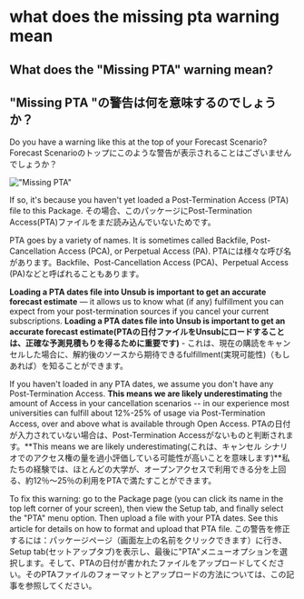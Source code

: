 # what does the missing pta warning mean

## What does the "Missing PTA" warning mean?

## "Missing PTA "の警告は何を意味するのでしょうか？

Do you have a warning like this at the top of your Forecast Scenario? Forecast Scenarioのトップにこのような警告が表示されることはございませんでしょうか？

!["Missing PTA"](https://downloads.intercomcdn.com/i/o/337656123/7f3347e60f6794ef2fa7318a/image.png?expires=1621208724\&signature=7eec8c9c1a9ff32aaf634429e9a88aff8913dfc1444b849d89e53dc688bfe527)

If so, it's because you haven't yet loaded a Post-Termination Access (PTA) file to this Package. その場合、このパッケージにPost-Termination Access(PTA)ファイルをまだ読み込んでいないためです。

PTA goes by a variety of names. It is sometimes called Backfile, Post-Cancellation Access (PCA), or Perpetual Access (PA). PTAには様々な呼び名があります。Backfile、Post-Cancellation Access (PCA)、Perpetual Access (PA)などと呼ばれることもあります。

**Loading a PTA dates file into Unsub is important to get an accurate forecast estimate** — it allows us to know what (if any) fulfillment you can expect from your post-termination sources if you cancel your current subscriptions. **Loading a PTA dates file into Unsub is important to get an accurate forecast estimate(PTAの日付ファイルをUnsubにロードすることは、正確な予測見積もりを得るために重要です)** - これは、現在の購読をキャンセルした場合に、解約後のソースから期待できるfulfillment(実現可能性)（もしあれば）を知ることができます。

If you haven't loaded in any PTA dates, we assume you don't have any Post-Termination Access. **This means we are likely underestimating** the amount of Access in your cancellation scenarios -- in our experience most universities can fulfill about 12%-25% of usage via Post-Termination Access, over and above what is available through Open Access. PTAの日付が入力されていない場合は、Post-Termination Accessがないものと判断されます。\*\*This means we are likely underestimating(これは、キャンセル シナリオでのアクセス権の量を過小評価している可能性が高いことを意味します)\*\*私たちの経験では、ほとんどの大学が、オープンアクセスで利用できる分を上回る、約12％～25％の利用をPTAで満たすことができます。

To fix this warning: go to the Package page (you can click its name in the top left corner of your screen), then view the Setup tab, and finally select the "PTA" menu option. Then upload a file with your PTA dates. See this article for details on how to format and upload that PTA file. この警告を修正するには：パッケージページ（画面左上の名前をクリックできます）に行き、Setup tab(セットアップタブ)を表示し、最後に"PTA"メニューオプションを選択します。そして、PTAの日付が書かれたファイルをアップロードしてください。そのPTAファイルのフォーマットとアップロードの方法については、この記事を参照してください。
